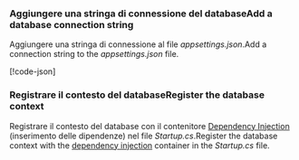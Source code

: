 <a name="cs"></a>
### <a name="add-a-database-connection-string"></a><span data-ttu-id="f46af-101">Aggiungere una stringa di connessione del database</span><span class="sxs-lookup"><span data-stu-id="f46af-101">Add a database connection string</span></span>

<span data-ttu-id="f46af-102">Aggiungere una stringa di connessione al file *appsettings.json*.</span><span class="sxs-lookup"><span data-stu-id="f46af-102">Add a connection string to the *appsettings.json* file.</span></span>

[!code-json[](../../tutorials/razor-pages/razor-pages-start/sample/RazorPagesMovie/appsettings_SQLite.json?highlight=8-10)]

<a name="reg"></a>
###  <a name="register-the-database-context"></a><span data-ttu-id="f46af-103">Registrare il contesto del database</span><span class="sxs-lookup"><span data-stu-id="f46af-103">Register the database context</span></span>

<span data-ttu-id="f46af-104">Registrare il contesto del database con il contenitore [Dependency Injection](xref:fundamentals/dependency-injection) (inserimento delle dipendenze) nel file *Startup.cs*.</span><span class="sxs-lookup"><span data-stu-id="f46af-104">Register the database context with the [dependency injection](xref:fundamentals/dependency-injection) container in the *Startup.cs* file.</span></span>
